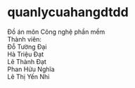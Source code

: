 # quanlycuahangdtdd
Đồ án môn Công nghệ phần mềm<br/>
Thành viên:<br/>
Đỗ Tường Đại<br/>
Hà Triệu Đạt<br/>
Lê Thành Đạt<br/>
Phan Hửu Nghĩa<br/>
Lê Thị Yến Nhi<br/>
